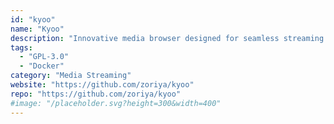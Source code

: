 ```yaml
---
id: "kyoo"
name: "Kyoo"
description: "Innovative media browser designed for seamless streaming of anime, series and movies, offering advanced features like dynamic transcoding, auto watch history and intelligent metadata retrieval."
tags:
  - "GPL-3.0"
  - "Docker"
category: "Media Streaming"
website: "https://github.com/zoriya/kyoo"
repo: "https://github.com/zoriya/kyoo"
#image: "/placeholder.svg?height=300&width=400"
---
```


